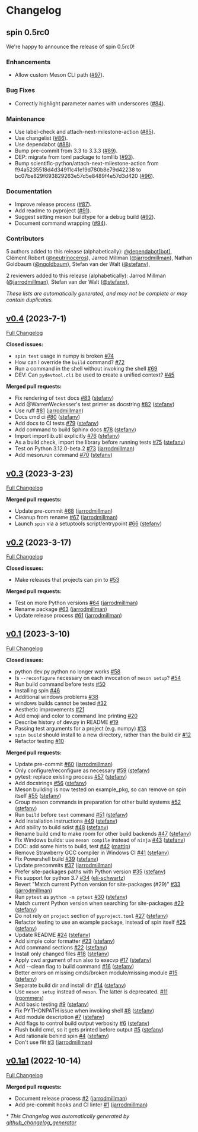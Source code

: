# Changelog

## spin 0.5rc0

We're happy to announce the release of spin 0.5rc0!

### Enhancements
- Allow custom Meson CLI path
  ([#97](https://github.com/scientific-python/spin/pull/97)).

### Bug Fixes
- Correctly highlight parameter names with underscores
  ([#84](https://github.com/scientific-python/spin/pull/84)).

### Maintenance
- Use label-check and attach-next-milestone-action
  ([#85](https://github.com/scientific-python/spin/pull/85)).
- Use changelist
  ([#86](https://github.com/scientific-python/spin/pull/86)).
- Use dependabot
  ([#88](https://github.com/scientific-python/spin/pull/88)).
- Bump pre-commit from 3.3 to 3.3.3
  ([#89](https://github.com/scientific-python/spin/pull/89)).
- DEP: migrate from toml package to tomllib
  ([#93](https://github.com/scientific-python/spin/pull/93)).
- Bump scientific-python/attach-next-milestone-action from f94a5235518d4d34911c41e19d780b8e79d42238 to bc07be829f693829263e57d5e8489f4e57d3d420
  ([#96](https://github.com/scientific-python/spin/pull/96)).

### Documentation
- Improve release process
  ([#87](https://github.com/scientific-python/spin/pull/87)).
- Add readme to pyproject
  ([#91](https://github.com/scientific-python/spin/pull/91)).
- Suggest setting meson buildtype for a debug build
  ([#92](https://github.com/scientific-python/spin/pull/92)).
- Document command wrapping
  ([#94](https://github.com/scientific-python/spin/pull/94)).

### Contributors

5 authors added to this release (alphabetically):
[@dependabot[bot]](https://github.com/apps/dependabot),
Clément Robert ([@neutrinoceros](https://github.com/neutrinoceros)),
Jarrod Millman ([@jarrodmillman](https://github.com/jarrodmillman)),
Nathan Goldbaum ([@ngoldbaum](https://github.com/ngoldbaum)),
Stefan van der Walt ([@stefanv](https://github.com/stefanv)),

2 reviewers added to this release (alphabetically):
Jarrod Millman ([@jarrodmillman](https://github.com/jarrodmillman)),
Stefan van der Walt ([@stefanv](https://github.com/stefanv)),

_These lists are automatically generated, and may not be complete or may contain duplicates._

## [v0.4](https://github.com/scientific-python/spin/tree/v0.4) (2023-7-1)

[Full Changelog](https://github.com/scientific-python/spin/compare/v0.3...v0.4)

**Closed issues:**

- `spin test` usage in numpy is broken [\#74](https://github.com/scientific-python/spin/issues/74)
- How can I override the `build` command? [\#72](https://github.com/scientific-python/spin/issues/72)
- Run a command in the shell without invoking the shell [\#69](https://github.com/scientific-python/spin/issues/69)
- DEV: Can `pydevtool.cli` be used to create a unified context? [\#45](https://github.com/scientific-python/spin/issues/45)

**Merged pull requests:**

- Fix rendering of `test` docs [\#83](https://github.com/scientific-python/spin/pull/83) ([stefanv](https://github.com/stefanv))
- Add @WarrenWeckesser's test primer as docstring [\#82](https://github.com/scientific-python/spin/pull/82) ([stefanv](https://github.com/stefanv))
- Use ruff [\#81](https://github.com/scientific-python/spin/pull/81) ([jarrodmillman](https://github.com/jarrodmillman))
- Docs cmd ci [\#80](https://github.com/scientific-python/spin/pull/80) ([stefanv](https://github.com/stefanv))
- Add docs to CI tests [\#79](https://github.com/scientific-python/spin/pull/79) ([stefanv](https://github.com/stefanv))
- Add command to build Sphinx docs [\#78](https://github.com/scientific-python/spin/pull/78) ([stefanv](https://github.com/stefanv))
- Import importlib.util explicitly [\#76](https://github.com/scientific-python/spin/pull/76) ([stefanv](https://github.com/stefanv))
- As a build check, import the library before running tests [\#75](https://github.com/scientific-python/spin/pull/75) ([stefanv](https://github.com/stefanv))
- Test on Python 3.12.0-beta.2 [\#73](https://github.com/scientific-python/spin/pull/73) ([jarrodmillman](https://github.com/jarrodmillman))
- Add meson.run command [\#70](https://github.com/scientific-python/spin/pull/70) ([stefanv](https://github.com/stefanv))

## [v0.3](https://github.com/scientific-python/spin/tree/v0.3) (2023-3-23)

[Full Changelog](https://github.com/scientific-python/spin/compare/v0.2...v0.3)

**Merged pull requests:**

- Update pre-commit [\#68](https://github.com/scientific-python/spin/pull/68) ([jarrodmillman](https://github.com/jarrodmillman))
- Cleanup from rename [\#67](https://github.com/scientific-python/spin/pull/67) ([jarrodmillman](https://github.com/jarrodmillman))
- Launch `spin` via a setuptools script/entrypoint [\#66](https://github.com/scientific-python/spin/pull/66) ([stefanv](https://github.com/stefanv))

## [v0.2](https://github.com/scientific-python/spin/tree/v0.2) (2023-3-17)

[Full Changelog](https://github.com/scientific-python/spin/compare/v0.1...v0.2)

**Closed issues:**

- Make releases that projects can pin to [\#53](https://github.com/scientific-python/spin/issues/53)

**Merged pull requests:**

- Test on more Python versions [\#64](https://github.com/scientific-python/spin/pull/64) ([jarrodmillman](https://github.com/jarrodmillman))
- Rename package [\#63](https://github.com/scientific-python/spin/pull/63) ([jarrodmillman](https://github.com/jarrodmillman))
- Update release process [\#61](https://github.com/scientific-python/spin/pull/61) ([jarrodmillman](https://github.com/jarrodmillman))

## [v0.1](https://github.com/scientific-python/spin/tree/v0.1) (2023-3-10)

[Full Changelog](https://github.com/scientific-python/spin/compare/v0.1a1...v0.1)

**Closed issues:**

- python dev.py python no longer works [\#58](https://github.com/scientific-python/spin/issues/58)
- Is `--reconfigure` necessary on each invocation of `meson setup`? [\#54](https://github.com/scientific-python/spin/issues/54)
- Run build command before tests [\#50](https://github.com/scientific-python/spin/issues/50)
- Installing spin [\#46](https://github.com/scientific-python/spin/issues/46)
- Additional windows problems [\#38](https://github.com/scientific-python/spin/issues/38)
- windows builds cannot be tested [\#32](https://github.com/scientific-python/spin/issues/32)
- Aesthetic improvements [\#21](https://github.com/scientific-python/spin/issues/21)
- Add emoji and color to command line printing [\#20](https://github.com/scientific-python/spin/issues/20)
- Describe history of dev.py in README [\#19](https://github.com/scientific-python/spin/issues/19)
- Passing test arguments for a project \(e.g. numpy\) [\#13](https://github.com/scientific-python/spin/issues/13)
- `spin build` should install to a new directory, rather than the build dir [\#12](https://github.com/scientific-python/spin/issues/12)
- Refactor testing [\#10](https://github.com/scientific-python/spin/issues/10)

**Merged pull requests:**

- Update pre-commit [\#60](https://github.com/scientific-python/spin/pull/60) ([jarrodmillman](https://github.com/jarrodmillman))
- Only configure/reconfigure as necessary [\#59](https://github.com/scientific-python/spin/pull/59) ([stefanv](https://github.com/stefanv))
- pytest: replace existing process [\#57](https://github.com/scientific-python/spin/pull/57) ([stefanv](https://github.com/stefanv))
- Add docstrings [\#56](https://github.com/scientific-python/spin/pull/56) ([stefanv](https://github.com/stefanv))
- Meson building is now tested on example_pkg, so can remove on spin itself [\#55](https://github.com/scientific-python/spin/pull/55) ([stefanv](https://github.com/stefanv))
- Group meson commands in preparation for other build systems [\#52](https://github.com/scientific-python/spin/pull/52) ([stefanv](https://github.com/stefanv))
- Run `build` before `test` command [\#51](https://github.com/scientific-python/spin/pull/51) ([stefanv](https://github.com/stefanv))
- Add installation instructions [\#49](https://github.com/scientific-python/spin/pull/49) ([stefanv](https://github.com/stefanv))
- Add ability to build sdist [\#48](https://github.com/scientific-python/spin/pull/48) ([stefanv](https://github.com/stefanv))
- Rename build cmd to make room for other build backends [\#47](https://github.com/scientific-python/spin/pull/47) ([stefanv](https://github.com/stefanv))
- Fix Windows builds: use `meson compile` instead of `ninja` [\#43](https://github.com/scientific-python/spin/pull/43) ([stefanv](https://github.com/stefanv))
- DOC: add some hints to build, test [\#42](https://github.com/scientific-python/spin/pull/42) ([mattip](https://github.com/mattip))
- Remove Strawberry GCC compiler in Windows CI [\#41](https://github.com/scientific-python/spin/pull/41) ([stefanv](https://github.com/stefanv))
- Fix Powershell build [\#39](https://github.com/scientific-python/spin/pull/39) ([stefanv](https://github.com/stefanv))
- Update precommits [\#37](https://github.com/scientific-python/spin/pull/37) ([jarrodmillman](https://github.com/jarrodmillman))
- Prefer site-packages paths with Python version [\#35](https://github.com/scientific-python/spin/pull/35) ([stefanv](https://github.com/stefanv))
- Fix support for python 3.7 [\#34](https://github.com/scientific-python/spin/pull/34) ([eli-schwartz](https://github.com/eli-schwartz))
- Revert "Match current Python version for site-packages \(\#29\)" [\#33](https://github.com/scientific-python/spin/pull/33) ([jarrodmillman](https://github.com/jarrodmillman))
- Run `pytest` as `python -m pytest` [\#30](https://github.com/scientific-python/spin/pull/30) ([stefanv](https://github.com/stefanv))
- Match current Python version when searching for site-packages [\#29](https://github.com/scientific-python/spin/pull/29) ([stefanv](https://github.com/stefanv))
- Do not rely on `project` section of `pyproject.toml` [\#27](https://github.com/scientific-python/spin/pull/27) ([stefanv](https://github.com/stefanv))
- Refactor testing to use an example package, instead of spin itself [\#25](https://github.com/scientific-python/spin/pull/25) ([stefanv](https://github.com/stefanv))
- Update README [\#24](https://github.com/scientific-python/spin/pull/24) ([stefanv](https://github.com/stefanv))
- Add simple color formatter [\#23](https://github.com/scientific-python/spin/pull/23) ([stefanv](https://github.com/stefanv))
- Add command sections [\#22](https://github.com/scientific-python/spin/pull/22) ([stefanv](https://github.com/stefanv))
- Install only changed files [\#18](https://github.com/scientific-python/spin/pull/18) ([stefanv](https://github.com/stefanv))
- Apply cwd argument of run also to execvp [\#17](https://github.com/scientific-python/spin/pull/17) ([stefanv](https://github.com/stefanv))
- Add --clean flag to build command [\#16](https://github.com/scientific-python/spin/pull/16) ([stefanv](https://github.com/stefanv))
- Better errors on missing cmds/broken module/missing module [\#15](https://github.com/scientific-python/spin/pull/15) ([stefanv](https://github.com/stefanv))
- Separate build dir and install dir [\#14](https://github.com/scientific-python/spin/pull/14) ([stefanv](https://github.com/stefanv))
- Use `meson setup` instead of `meson`. The latter is deprecated. [\#11](https://github.com/scientific-python/spin/pull/11) ([rgommers](https://github.com/rgommers))
- Add basic testing [\#9](https://github.com/scientific-python/spin/pull/9) ([stefanv](https://github.com/stefanv))
- Fix PYTHONPATH issue when invoking shell [\#8](https://github.com/scientific-python/spin/pull/8) ([stefanv](https://github.com/stefanv))
- Add module description [\#7](https://github.com/scientific-python/spin/pull/7) ([stefanv](https://github.com/stefanv))
- Add flags to control build output verbosity [\#6](https://github.com/scientific-python/spin/pull/6) ([stefanv](https://github.com/stefanv))
- Flush build cmd, so it gets printed before output [\#5](https://github.com/scientific-python/spin/pull/5) ([stefanv](https://github.com/stefanv))
- Add rationale behind spin [\#4](https://github.com/scientific-python/spin/pull/4) ([stefanv](https://github.com/stefanv))
- Don't use flit [\#3](https://github.com/scientific-python/spin/pull/3) ([jarrodmillman](https://github.com/jarrodmillman))

## [v0.1a1](https://github.com/scientific-python/spin/tree/v0.1a1) (2022-10-14)

[Full Changelog](https://github.com/scientific-python/spin/compare/v0.0...v0.1a1)

**Merged pull requests:**

- Document release process [\#2](https://github.com/scientific-python/spin/pull/2) ([jarrodmillman](https://github.com/jarrodmillman))
- Add pre-commit hooks and CI linter [\#1](https://github.com/scientific-python/spin/pull/1) ([jarrodmillman](https://github.com/jarrodmillman))

\* _This Changelog was automatically generated by [github_changelog_generator](https://github.com/github-changelog-generator/github-changelog-generator)_
